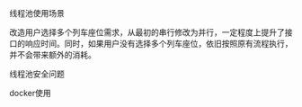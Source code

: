 线程池使用场景



​	改造用户选择多个列车座位需求，从最初的串行修改为并行，一定程度上提升了接口的响应时间。同时，如果用户没有选择多个列车座位，依旧按照原有流程执行，并不会带来额外的消耗。

线程池安全问题





docker使用